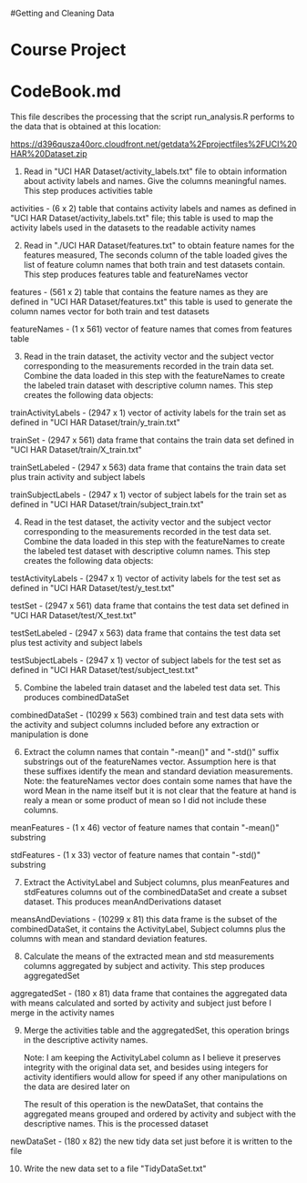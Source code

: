 #Getting and Cleaning Data 
# Course Project 
# CodeBook.md 

This file describes the processing that the script run_analysis.R performs
 to the data that is obtained at this location:

https://d396qusza40orc.cloudfront.net/getdata%2Fprojectfiles%2FUCI%20HAR%20Dataset.zip 

1.  Read in "UCI HAR Dataset/activity_labels.txt" file to obtain information about
    activity labels and names. Give the columns meaningful names.
    This step produces activities table
    
activities  - (6 x 2) table that contains activity labels and names as defined in "UCI HAR Dataset/activity_labels.txt"
		file; this table is used to map the activity labels used in the datasets to the readable activity names

2.  Read in "./UCI HAR Dataset/features.txt" to obtain feature names for the features measured,
    The seconds column of the table loaded gives the list of feature column names that both 
    train and test datasets contain.
    This step produces features table and featureNames vector

features - (561 x 2) table that contains the feature names as they are defined in "UCI HAR Dataset/features.txt"
                this table is used to generate the column names vector for both train and test datasets
  
featureNames - (1 x 561) vector of feature names that comes from features table

3. Read in the train dataset, the activity vector and the subject vector corresponding 
   to the measurements recorded in the train data set. Combine the data loaded in this step
   with the featureNames to create  the labeled train dataset with descriptive column names.
   This step creates the following data objects:

trainActivityLabels - (2947 x 1) vector of activity labels for the train set as defined in "UCI HAR Dataset/train/y_train.txt"

trainSet - (2947 x 561)  data frame that contains the train data set defined in "UCI HAR Dataset/train/X_train.txt"

trainSetLabeled - (2947 x 563) data frame that contains the train data set plus train activity and subject labels

trainSubjectLabels - (2947 x 1) vector of subject labels for the train set as defined in "UCI HAR Dataset/train/subject_train.txt"


4. Read in the test dataset, the activity vector and the subject vector corresponding 
   to the measurements recorded in the test data set. Combine the data loaded in this step
   with the featureNames to create  the labeled test dataset with descriptive column names.
   This step creates the following data objects:

testActivityLabels - (2947 x 1) vector of activity labels for the test set as defined in "UCI HAR Dataset/test/y_test.txt"

testSet - (2947 x 561)  data frame that contains the test data set defined in "UCI HAR Dataset/test/X_test.txt"

testSetLabeled - (2947 x 563) data frame that contains the test data set plus test activity and subject labels

testSubjectLabels - (2947 x 1) vector of subject labels for the test set as defined in "UCI HAR Dataset/test/subject_test.txt"


5. Combine the labeled train dataset and the labeled test data set. This produces combinedDataSet

combinedDataSet - (10299 x 563) combined train and test data sets with the activity and subject columns included
                before any extraction or manipulation is done 

6. Extract the column names that contain "-mean()" and "-std()" suffix substrings out of the featureNames vector.
   Assumption here is that these suffixes identify the mean and standard deviation measurements.
   Note: the featureNames vector does contain some names that have the word Mean in the name itself but it is not clear
   that the feature at hand is realy a mean or some product of mean so I did not include these columns.

meanFeatures - (1 x 46) vector of feature names that contain "-mean()" substring

stdFeatures - (1 x 33) vector of feature names that contain "-std()" substring

7. Extract the ActivityLabel and Subject columns, plus meanFeatures and stdFeatures columns out of the 
   combinedDataSet and create a subset dataset. This produces meanAndDerivations dataset
   
meansAndDeviations - (10299 x 81) this data frame is the subset of the combinedDataSet, it contains the ActivityLabel, 
                Subject columns plus the columns with mean and standard deviation features. 


8. Calculate the means of the extracted mean and std measurements columns aggregated by subject and activity.
   This step produces aggregatedSet

aggregatedSet - (180 x 81) data frame that containes the aggregated data with means calculated and sorted 
                by activity and subject just before I merge in the activity names
            
9. Merge the activities table and the aggregatedSet, this operation brings in the descriptive activity names.
   
   Note: I am keeping the ActivityLabel column as I believe it preserves integrity 
   with the original data set, and besides using integers for activity identifiers would
   allow for speed if any other manipulations on the data are desired later on

    The result of this operation is the newDataSet, that contains the aggregated means grouped and ordered
    by activity and subject with the descriptive names. This is the processed dataset

newDataSet - (180 x 82) the new tidy data set just before it is written to the file

10.  Write the new data set to a file "TidyDataSet.txt" 


